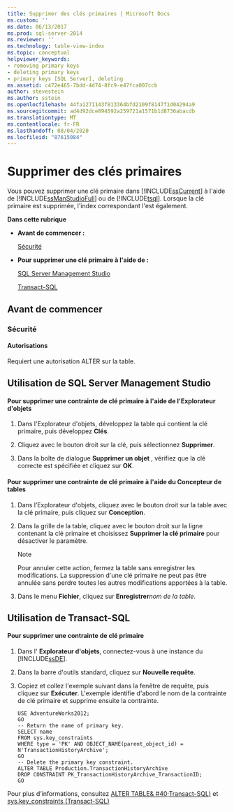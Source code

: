 ```yaml
---
title: Supprimer des clés primaires | Microsoft Docs
ms.custom: ''
ms.date: 06/13/2017
ms.prod: sql-server-2014
ms.reviewer: ''
ms.technology: table-view-index
ms.topic: conceptual
helpviewer_keywords:
- removing primary keys
- deleting primary keys
- primary keys [SQL Server], deleting
ms.assetid: c472e465-7bdd-4d74-8fc9-e47fca007ccb
author: stevestein
ms.author: sstein
ms.openlocfilehash: 44fa1271143f813364bfd2109f8147f1d04294a9
ms.sourcegitcommit: ad4d92dce894592a259721a1571b1d8736abacdb
ms.translationtype: MT
ms.contentlocale: fr-FR
ms.lasthandoff: 08/04/2020
ms.locfileid: "87615084"
---
```

# <a name="delete-primary-keys"></a>Supprimer des clés primaires
  Vous pouvez supprimer une clé primaire dans [!INCLUDE[ssCurrent](../../includes/sscurrent-md.md)] à l'aide de [!INCLUDE[ssManStudioFull](../../includes/ssmanstudiofull-md.md)] ou de [!INCLUDE[tsql](../../includes/tsql-md.md)]. Lorsque la clé primaire est supprimée, l'index correspondant l'est également.  
  
 **Dans cette rubrique**  
  
-   **Avant de commencer :**  
  
     [Sécurité](#Security)  
  
-   **Pour supprimer une clé primaire à l'aide de :**  
  
     [SQL Server Management Studio](#SSMSProcedure)  
  
     [Transact-SQL](#TsqlProcedure)  
  
##  <a name="before-you-begin"></a><a name="BeforeYouBegin"></a> Avant de commencer  
  
###  <a name="security"></a><a name="Security"></a> Sécurité  
  
####  <a name="permissions"></a><a name="Permissions"></a> Autorisations  
 Requiert une autorisation ALTER sur la table.  
  
##  <a name="using-sql-server-management-studio"></a><a name="SSMSProcedure"></a> Utilisation de SQL Server Management Studio  
  
#### <a name="to-delete-a-primary-key-constraint-using-object-explorer"></a>Pour supprimer une contrainte de clé primaire à l'aide de l'Explorateur d'objets  
  
1.  Dans l'Explorateur d'objets, développez la table qui contient la clé primaire, puis développez **Clés**.  
  
2.  Cliquez avec le bouton droit sur la clé, puis sélectionnez **Supprimer**.  
  
3.  Dans la boîte de dialogue **Supprimer un objet** , vérifiez que la clé correcte est spécifiée et cliquez sur **OK**.  
  
#### <a name="to-delete-a-primary-key-constraint-using-table-designer"></a>Pour supprimer une contrainte de clé primaire à l'aide du Concepteur de tables  
  
1.  Dans l’Explorateur d'objets, cliquez avec le bouton droit sur la table avec la clé primaire, puis cliquez sur **Conception**.  
  
2.  Dans la grille de la table, cliquez avec le bouton droit sur la ligne contenant la clé primaire et choisissez **Supprimer la clé primaire** pour désactiver le paramètre.  
  
    > [!NOTE]  
    >  Pour annuler cette action, fermez la table sans enregistrer les modifications. La suppression d'une clé primaire ne peut pas être annulée sans perdre toutes les autres modifications apportées à la table.  
  
3.  Dans le menu **Fichier**, cliquez sur **Enregistrer**_nom de la table_.  
  
##  <a name="using-transact-sql"></a><a name="TsqlProcedure"></a> Utilisation de Transact-SQL  
  
#### <a name="to-delete-a-primary-key-constraint"></a>Pour supprimer une contrainte de clé primaire  
  
1.  Dans l' **Explorateur d'objets**, connectez-vous à une instance du [!INCLUDE[ssDE](../../includes/ssde-md.md)].  
  
2.  Dans la barre d'outils standard, cliquez sur **Nouvelle requête**.  
  
3.  Copiez et collez l'exemple suivant dans la fenêtre de requête, puis cliquez sur **Exécuter**. L'exemple identifie d'abord le nom de la contrainte de clé primaire et supprime ensuite la contrainte.  
  
    ```  
    USE AdventureWorks2012;  
    GO  
    -- Return the name of primary key.  
    SELECT name  
    FROM sys.key_constraints  
    WHERE type = 'PK' AND OBJECT_NAME(parent_object_id) = N'TransactionHistoryArchive';  
    GO  
    -- Delete the primary key constraint.  
    ALTER TABLE Production.TransactionHistoryArchive  
    DROP CONSTRAINT PK_TransactionHistoryArchive_TransactionID;   
    GO  
    ```  
  
 Pour plus d’informations, consultez [ALTER TABLE& #40;Transact-SQL&#41;](/sql/t-sql/statements/alter-table-transact-sql) et [sys.key_constraints &#40;Transact-SQL&#41;](/sql/relational-databases/system-catalog-views/sys-key-constraints-transact-sql)  
  
###  <a name="TsqlExample"></a>  

